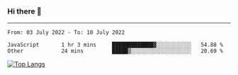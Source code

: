 ### Hi there 👋
---
<!--START_SECTION:waka-->

```text
From: 03 July 2022 - To: 10 July 2022

JavaScript       1 hr 3 mins     █████████████▓░░░░░░░░░░░   54.88 %
Other            24 mins         █████▒░░░░░░░░░░░░░░░░░░░   20.69 %
```

<!--END_SECTION:waka-->

[![Top Langs](https://github-readme-stats.vercel.app/api/top-langs/?username=HyunAh-iia&layout=compact)](https://github.com/anuraghazra/github-readme-stats)
<!--
**HyunAh-iia/HyunAh-iia** is a ✨ _special_ ✨ repository because its `README.md` (this file) appears on your GitHub profile.

Here are some ideas to get you started:

- 🔭 I’m currently working on ...
- 🌱 I’m currently learning ...
- 👯 I’m looking to collaborate on ...
- 🤔 I’m looking for help with ...
- 💬 Ask me about ...
- 📫 How to reach me: ...
- 😄 Pronouns: ...
- ⚡ Fun fact: ...
-->
